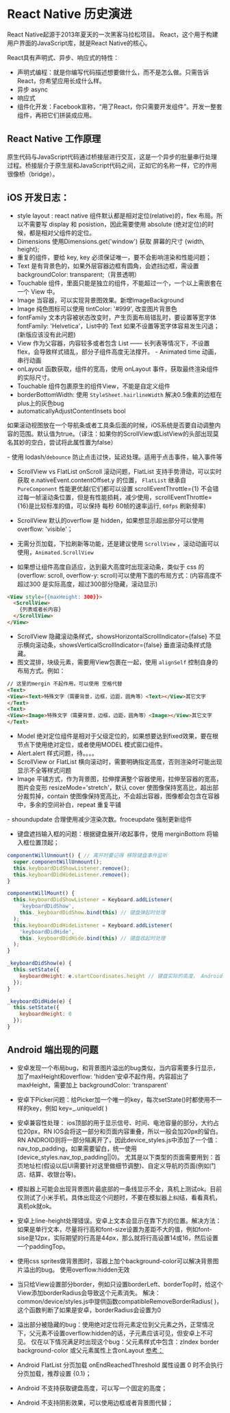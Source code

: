 # React Native 历史演进

React Native起源于2013年夏天的一次黑客马拉松项目。
React，这个用于构建用户界面的JavaScript库，就是React Native的核心。

React具有声明式、异步、响应式的特性：

- 声明式编程：就是你编写代码描述想要做什么，而不是怎么做。只需告诉React，你希望应用长成什么样。
- 异步 async
- 响应式
- 组件化开发：Facebook宣称，“用了React，你只需要开发组件”。开发一整套组件，再把它们拼装成应用。

## React Native 工作原理

原生代码与JavaScript代码通过桥接层进行交互，这是一个异步的批量串行处理过程。桥接层介于原生层和JavaScript代码之间，正如它的名称一样，它的作用很像桥（bridge）。

## iOS 开发日志：

- style layout : react native 组件默认都是相对定位(relative)的，flex 布局。所以不需要写 display 和 posistion，因此需要使用 absolute (绝对定位)的时候，都是相对父组件的定位。
- Dimensions 使用Dimensions.get('window') 获取 屏幕的尺寸 {width, height};
- 重复的组件，要给 key, key 必须保证唯一，要不会影响渲染和性能问题；
- Text 是有背景色的，如果外层容器边框有圆角，会遮挡边框，需设置 backgroundColor: transparent;（背景透明）
- Touchable 组件，里面只能是独立的组件，不能超过一个，一个以上需嵌套在一个 View 中。
- Image 当容器，可以实现背景图效果。新增ImageBackground
- Image 纯色图标可以使用 tintColor: '#999', 改变图片背景色
- fontFamily 文本内容被状态改变时，产生页面布局错乱时，要设置等宽字体 fontFamily: 'Helvetica'，List中的 Text 如果不设置等宽字体容易发生闪退；(新版应该没有此问题)
- View 作为父容器，内容较多或者包含 List —— 长列表等情况下，不设置 flex，会导致样式错乱，部分子组件高度无法撑开。
- Animated time 动画，串行动画
- onLayout 函数获取，组件的宽高，使用 onLayout 事件，获取最终渲染组件的实际尺寸。
- Touchable 组件包裹原生的组件View，不能是自定义组件
- borderBottomWidth:   使用 `StyleSheet.hairlineWidth` 解决0.5像素的边框在plus上的灰色bug
- automaticallyAdjustContentInsets bool

如果滚动视图放在一个导航条或者工具条后面的时候，iOS系统是否要自动调整内容的范围。默认值为true。（译注：如果你的ScrollView或ListView的头部出现莫名其妙的空白，尝试将此属性置为false）

- 使用 lodash/`debounce` 防止点击过快，延迟处理。适用于点击事件，输入事件等

- ScrollView vs FlatList onScroll 滚动问题，FlatList 支持手势滑动，可以实时获取 e.nativeEvent.contentOffset.y 的位置， `FlatList` 继承自 `PureComponent` 性能更优越(它们都可以设置 scrollEventThrottle={1} 不会错过每一帧滚动条位置，但是有性能损耗，减少使用，scrollEventThrottle={16}是比较标准的值，可以保持 每秒 60帧的速率运行, `60fps` 刷新频率)

- ScrollView 默认的overflow 是 hidden，如果想显示超出部分可以使用 overflow: 'visible'；
- 无需分页加载，下拉刷新等功能，还是建议使用 `ScrollView` ，滚动动画可以使用，`Animated.ScrollView`
- 如果想让组件高度自适应，达到最大高度时出现滚动条，类似于 css 的 (overflow: scroll, overflow-y: scroll)可以使用下面的布局方式：(内容高度不超过300 是实际高度，超过300部分隐藏，滚动显示)

```html
<View style={{maxHeight: 300}}>
  <ScrollView>
    {列表或者长内容}
  </ScrollView>
</View>
```

- ScrollView 隐藏滚动条样式，showsHorizontalScrollIndicator={false} 不显示横向滚动条，showsVerticalScrollIndicator={false} 垂直滚动条样式隐藏。
- 图文混排，块级元素，需要用View包裹在一起，使用 `alignSelf` 控制自身的布局方式。例如：

```html
// 这里的mergin 不起作用，可以使用 空格代替
<Text>
<View><Text>特殊文字（需要背景，边框，边距，圆角等）<Text></View>其它文字
</Text>
<Text>
<View><Image>特殊文字（需要背景，边框，边距，圆角等）<Image></View>其它文字
</Text>
```

- Model 绝对定位组件是相对于父级定位的，如果想要达到fixed效果，要在根节点下使用绝对定位，或者使用MODEL 模式窗口组件。
- Alert.alert 样式问题，待。。。。
- ScrollView or FlatList 横向滚动时，需要明确指定高度，否则渲染时可能出现显示不全等样式问题
- Image 平铺方式，作为背景图，拉伸撑满整个容器使用，拉伸至容器的宽高，图片会变形 resizeMode='stretch'，默认 cover 使图像保持宽高比，超出部分裁剪掉，contain 使图像保持宽高比，不会超出容器，图像都会包含在容器中，多余的空间补白，repeat 重复平铺

- shoundupdate 合理使用减少渲染次数。froceupdate 强制更新组件
- 键盘遮挡输入框的问题：根据键盘展开/收起事件，使用 merginBottom 将输入框位置顶起；

```js
componentWillUnmount() { // 离开时要记得 移除键盘事件监听
  super.componentWillUnmount();
  this.keyboardDidShowListener.remove();
  this.keyboardDidHideListener.remove();
}

componentWillMount() {
  this.keyboardDidShowListener = Keyboard.addListener(
    'keyboardDidShow',
    this._keyboardDidShow.bind(this) // 键盘弹起时处理
  );
  this.keyboardDidHideListener = Keyboard.addListener(
    'keyboardDidHide',
    this._keyboardDidHide.bind(this) // 键盘收起时处理
  );
}

_keyboardDidShow(e) {
  this.setState({
    keyboardHeight: e.startCoordinates.height // 键盘实际的高度， Android 不支持属性，可以写死
  });
}

_keyboardDidHide(e) {
  this.setState({
    keyboardHeight: 0
  });
}
```

## Android 端出现的问题

- 安卓发现一个布局bug，和背景图片溢出的bug类似，当内容需要多行显示，加了maxHeight和overflow: 'hidden'安卓不起作用，内容超出了maxHeight，需要加上 backgroundColor: 'transparent'
- 安卓下Picker问题：给Picker加一个唯一的key，每次setState()时都使用不一样的key，例如 key=_.uniqueId( )
- 安卓兼容性处理： ios顶部的用于显示信号、时间、电池容量的部分，大约占位20px，RN IOS会将这一部分和页面内容重叠，所以一般会加20px的留白。RN ANDROID则将一部分隔离开了，因此device_styles.js中添加了一个值：nav_top_padding，如果需要留白，统一使用(device_styles.nav_top_padding||0)。  尤其是以下类型的页面需要用到：首页地址栏(假设以后UI需要针对这里做细节调整)、自定义导航的页面(例如门店、结算、收银台等)。

- 模拟器上可能会出现背景图片最底部的一条线显示不全，真机上测试ok。目前仅测试了小米手机，具体出现这个问题时，不要在模拟器上纠结，看看真机，真机ok就ok。

- 安卓上line-height处理错误。安卓上文本会显示在靠下方的位置。解决方法：如果是单行文本，尽量将行高和font-size设置为差距不大的值，例如font-sise是12px，实际期望的行高是44px，那么就将行高设置14或16，然后设置一个paddingTop。

- 使用css sprites做背景图时，容器上加个background-color可以解决背景图片溢出的bug。 使用overflow:hidden无效

- 当只给View设置部分border，例如只设置borderLeft、borderTop时，给这个View添加borderRadius会导致这个元素消失。 解决：common/device/styles.js中提供函数compatibleRemoveBorderRadius( )，这个函数判断了如果是安卓，borderRadius会设置为0

- 溢出部分被隐藏的bug：使用绝对定位将元素定位到父元素之外，正常情况下，父元素不设置overflow:hidden的话，子元素应该可见，但安卓上不可见。 仅在以下情况满足时出现这个bug：父元素样式中包含：zIndex border background-color 或父元素属性上含onLayout [参考：](https://github.com/facebook/react-native/issues/12534)

- Android FlatList 分页加载 onEndReachedThreshold 属性设置 0 时不会执行分页加载，推荐设置 {0.1}；

- Android 不支持获取键盘高度，可以写一个固定的高度；
- Android 不支持阴影效果，可以使用边框或者背景图代替；